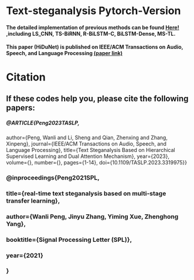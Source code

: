 # Text-steganalysis Pytorch-Version

#### The detailed implementation of previous methods can be found [Here!](https://github.com/CAU-Tstega/Text-steganalysis) ,including LS_CNN, TS-BiRNN, R-BiLSTM-C, BiLSTM-Dense, MS-TL.

#### This paper (HiDuNet) is published on IEEE/ACM Transactions on Audio, Speech, and Language Processing [(paper link)](https://ieeexplore.ieee.org/abstract/document/10268497)

# Citation
## If these codes help you, please cite the following papers:

##### @ARTICLE{Peng2023TASLP,
  author={Peng, Wanli and Li, Sheng and Qian, Zhenxing and Zhang, Xinpeng},
  journal={IEEE/ACM Transactions on Audio, Speech, and Language Processing}, 
  title={Text Steganalysis Based on Hierarchical Supervised Learning and Dual Attention Mechanism}, 
  year={2023},
 volume={},
  number={},
  pages={1-14},
  doi={10.1109/TASLP.2023.3319975}}

### @inproceedings{Peng2021SPL,
### title={real-time text steganalysis based on multi-stage transfer learning},
### author={Wanli Peng, Jinyu Zhang, Yiming Xue, Zhenghong Yang},
### booktitle={Signal Processing Letter (SPL)},
### year={2021}
### }
